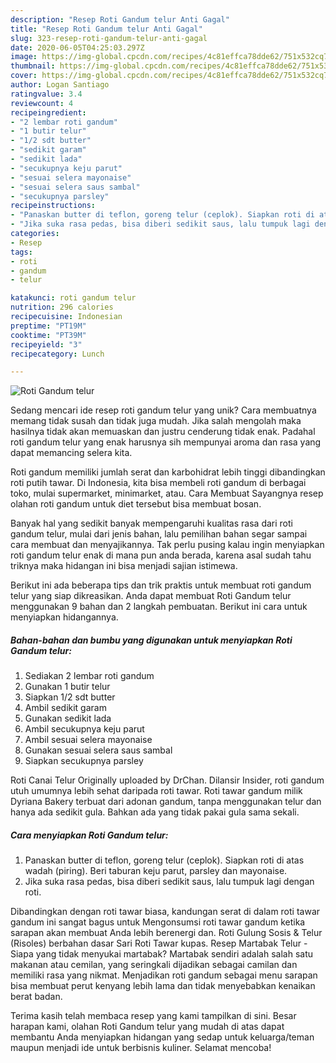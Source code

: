 ```yaml
---
description: "Resep Roti Gandum telur Anti Gagal"
title: "Resep Roti Gandum telur Anti Gagal"
slug: 323-resep-roti-gandum-telur-anti-gagal
date: 2020-06-05T04:25:03.297Z
image: https://img-global.cpcdn.com/recipes/4c81effca78dde62/751x532cq70/roti-gandum-telur-foto-resep-utama.jpg
thumbnail: https://img-global.cpcdn.com/recipes/4c81effca78dde62/751x532cq70/roti-gandum-telur-foto-resep-utama.jpg
cover: https://img-global.cpcdn.com/recipes/4c81effca78dde62/751x532cq70/roti-gandum-telur-foto-resep-utama.jpg
author: Logan Santiago
ratingvalue: 3.4
reviewcount: 4
recipeingredient:
- "2 lembar roti gandum"
- "1 butir telur"
- "1/2 sdt butter"
- "sedikit garam"
- "sedikit lada"
- "secukupnya keju parut"
- "sesuai selera mayonaise"
- "sesuai selera saus sambal"
- "secukupnya parsley"
recipeinstructions:
- "Panaskan butter di teflon, goreng telur (ceplok). Siapkan roti di atas wadah (piring). Beri taburan keju parut, parsley dan mayonaise."
- "Jika suka rasa pedas, bisa diberi sedikit saus, lalu tumpuk lagi dengan roti."
categories:
- Resep
tags:
- roti
- gandum
- telur

katakunci: roti gandum telur 
nutrition: 296 calories
recipecuisine: Indonesian
preptime: "PT19M"
cooktime: "PT39M"
recipeyield: "3"
recipecategory: Lunch

---
```



![Roti Gandum telur](https://img-global.cpcdn.com/recipes/4c81effca78dde62/751x532cq70/roti-gandum-telur-foto-resep-utama.jpg)

Sedang mencari ide resep roti gandum telur yang unik? Cara membuatnya memang tidak susah dan tidak juga mudah. Jika salah mengolah maka hasilnya tidak akan memuaskan dan justru cenderung tidak enak. Padahal roti gandum telur yang enak harusnya sih mempunyai aroma dan rasa yang dapat memancing selera kita.

Roti gandum memiliki jumlah serat dan karbohidrat lebih tinggi dibandingkan roti putih tawar. Di Indonesia, kita bisa membeli roti gandum di berbagai toko, mulai supermarket, minimarket, atau. Cara Membuat  Sayangnya resep olahan roti gandum untuk diet tersebut bisa membuat bosan.

Banyak hal yang sedikit banyak mempengaruhi kualitas rasa dari roti gandum telur, mulai dari jenis bahan, lalu pemilihan bahan segar sampai cara membuat dan menyajikannya. Tak perlu pusing kalau ingin menyiapkan roti gandum telur enak di mana pun anda berada, karena asal sudah tahu triknya maka hidangan ini bisa menjadi sajian istimewa.


Berikut ini ada beberapa tips dan trik praktis untuk membuat roti gandum telur yang siap dikreasikan. Anda dapat membuat Roti Gandum telur menggunakan 9 bahan dan 2 langkah pembuatan. Berikut ini cara untuk menyiapkan hidangannya.

<!--inarticleads1-->

##### Bahan-bahan dan bumbu yang digunakan untuk menyiapkan Roti Gandum telur:

1. Sediakan 2 lembar roti gandum
1. Gunakan 1 butir telur
1. Siapkan 1/2 sdt butter
1. Ambil sedikit garam
1. Gunakan sedikit lada
1. Ambil secukupnya keju parut
1. Ambil sesuai selera mayonaise
1. Gunakan sesuai selera saus sambal
1. Siapkan secukupnya parsley


Roti Canai Telur Originally uploaded by DrChan. Dilansir Insider, roti gandum utuh umumnya lebih sehat daripada roti tawar. Roti tawar gandum milik Dyriana Bakery terbuat dari adonan gandum, tanpa menggunakan telur dan hanya ada sedikit gula. Bahkan ada yang tidak pakai gula sama sekali. 

<!--inarticleads2-->

##### Cara menyiapkan Roti Gandum telur:

1. Panaskan butter di teflon, goreng telur (ceplok). Siapkan roti di atas wadah (piring). Beri taburan keju parut, parsley dan mayonaise.
1. Jika suka rasa pedas, bisa diberi sedikit saus, lalu tumpuk lagi dengan roti.


Dibandingkan dengan roti tawar biasa, kandungan serat di dalam roti tawar gandum ini sangat bagus untuk Mengonsumsi roti tawar gandum ketika sarapan akan membuat Anda lebih berenergi dan. Roti Gulung Sosis &amp; Telur (Risoles) berbahan dasar Sari Roti Tawar kupas. Resep Martabak Telur - Siapa yang tidak menyukai martabak? Martabak sendiri adalah salah satu makanan atau cemilan, yang seringkali dijadikan sebagai camilan dan memiliki rasa yang nikmat. Menjadikan roti gandum sebagai menu sarapan bisa membuat perut kenyang lebih lama dan tidak menyebabkan kenaikan berat badan. 

Terima kasih telah membaca resep yang kami tampilkan di sini. Besar harapan kami, olahan Roti Gandum telur yang mudah di atas dapat membantu Anda menyiapkan hidangan yang sedap untuk keluarga/teman maupun menjadi ide untuk berbisnis kuliner. Selamat mencoba!
